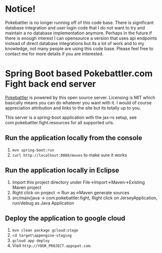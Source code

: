 # Notice!
Pokebattler is no longer running off of this code base. There is significant database integration and user login code that I do not want to try and maintain a no database implementation anymore.  Perhaps in the future if there is enough interest I can opensource a version that uses api endpoints instead of direct database integrations but its a lot of work and to my knowledge, not many people are using this code base. Please feel free to contact me for more details if you are interested.

# Spring Boot based Pokebattler.com Fight back end server

[Pokebattler](https://www.pokebattler.com) is powered by this open source server. Licensing is MIT which 
basically means you can do whatever you want with it.  I would of course appreciation attribution and links
to the site but its totally up to you.

This server is a spring-boot application with the jax-rs setup, see com.pokebattler.fight.resources for all supported urls.

## Run the application locally from the console
1. `mvn spring-boot:run`
1. `curl http://localhost:8080/moves` to make sure it works

## Run the application locally in Eclipse

1. Import this project directory under File->Import->Maven->Existing Maven project
1. Right click on project -> Run as->Maven generate sources
1.  src/main/java -> com.pokebattler.fight, Right click on JerseyApplication, run/debug as Java Application


## Deploy the application to google cloud

1. `mvn clean package gcloud:stage`
1. `cd target\appengine-staging`
1. `gcloud app deploy`
1. Visit `http://YOUR_PROJECT.appspot.com`.





